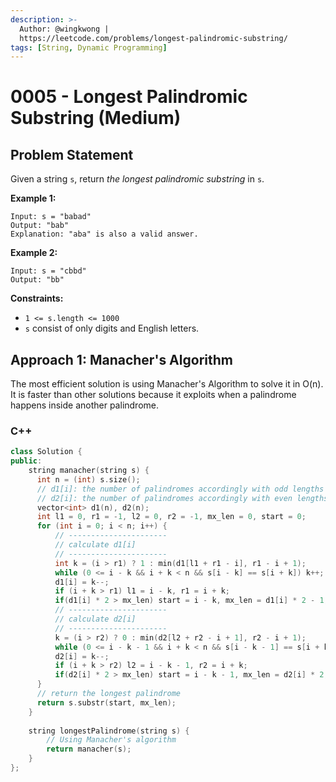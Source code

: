 ```yaml
---
description: >-
  Author: @wingkwong |
  https://leetcode.com/problems/longest-palindromic-substring/
tags: [String, Dynamic Programming]
---
```


# 0005 - Longest Palindromic Substring (Medium)

## Problem Statement

Given a string `s`, return _the longest palindromic substring_ in `s`.

**Example 1:**

```
Input: s = "babad"
Output: "bab"
Explanation: "aba" is also a valid answer.
```

**Example 2:**

```
Input: s = "cbbd"
Output: "bb"
```

**Constraints:**

* `1 <= s.length <= 1000`
* `s` consist of only digits and English letters.

## Approach 1: Manacher's Algorithm

The most efficient solution is using Manacher's Algorithm to solve it in O(n). It is faster than other solutions because it exploits when a palindrome happens inside another palindrome.&#x20;

### C++

```cpp
class Solution {
public:
    string manacher(string s) {
      int n = (int) s.size();
      // d1[i]: the number of palindromes accordingly with odd lengths with centers in the position i.
      // d2[i]: the number of palindromes accordingly with even lengths with centers in the position i. 
      vector<int> d1(n), d2(n);
      int l1 = 0, r1 = -1, l2 = 0, r2 = -1, mx_len = 0, start = 0;
      for (int i = 0; i < n; i++) {
          // ----------------------
          // calculate d1[i]
          // ----------------------
          int k = (i > r1) ? 1 : min(d1[l1 + r1 - i], r1 - i + 1);
          while (0 <= i - k && i + k < n && s[i - k] == s[i + k]) k++;
          d1[i] = k--;
          if (i + k > r1) l1 = i - k, r1 = i + k;
          if(d1[i] * 2 > mx_len) start = i - k, mx_len = d1[i] * 2 - 1;
          // ----------------------
          // calculate d2[i] 
          // ----------------------
          k = (i > r2) ? 0 : min(d2[l2 + r2 - i + 1], r2 - i + 1);
          while (0 <= i - k - 1 && i + k < n && s[i - k - 1] == s[i + k]) k++;
          d2[i] = k--;
          if (i + k > r2) l2 = i - k - 1, r2 = i + k;
          if(d2[i] * 2 > mx_len) start = i - k - 1, mx_len = d2[i] * 2;
      }
      // return the longest palindrome
      return s.substr(start, mx_len);
    }
    
    string longestPalindrome(string s) {
        // Using Manacher's algorithm 
        return manacher(s);
    }
};

```
